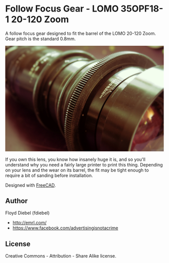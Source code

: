 Follow Focus Gear - LOMO 35OPF18-1 20-120 Zoom
=============

A follow focus gear designed to fit the barrel of the LOMO 20-120 Zoom. Gear pitch is the standard 0.8mm.

![Image](https://github.com/fdiebel/lomo-35opf18-1-ff/blob/master/img/01.jpg)

If you own this lens, you know how insanely huge it is, and so you'll understand why you need a fairly large printer to print this thing. Depending on your lens and the wear on its barrel, the fit may be tight enough to require a bit of sanding before installation.  

Designed with [FreeCAD](http://www.freecadweb.org/).

Author
--------
Floyd Diebel (fdiebel)
* <http://emrl.com/>
* <https://www.facebook.com/advertisingisnotacrime> 

License
--------
Creative Commons - Attribution - Share Alike license.  
